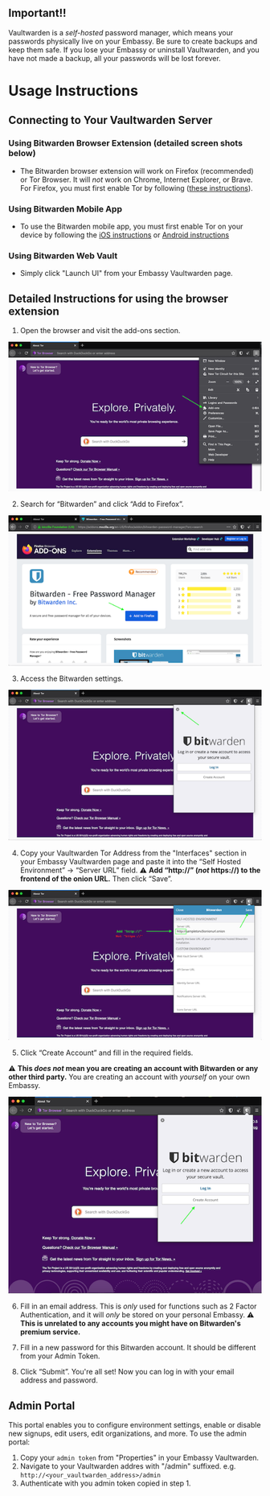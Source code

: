 ## Important!!

Vaultwarden is a _self-hosted_ password manager, which means your passwords physically live on your Embassy. Be sure to create backups and keep them safe. If you lose your Embassy or uninstall Vaultwarden, and you have not made a backup, all your passwords will be lost forever.

# Usage Instructions

## Connecting to Your Vaultwarden Server

### Using Bitwarden Browser Extension (detailed screen shots below)

- The Bitwarden browser extension will work on Firefox (recommended) or Tor Browser. It will _not_ work on Chrome, Internet Explorer, or Brave. For Firefox, you must first enable Tor by following ([these instructions](https://start9.com/latest/user-manual/connecting/connecting-tor/tor-firefox/index)).

### Using Bitwarden Mobile App

- To use the Bitwarden mobile app, you must first enable Tor on your device by following the [iOS instructions](https://start9.com/latest/user-manual/connecting/connecting-tor/tor-os/tor-ios) or [Android instructions](https://start9.com/latest/user-manual/connecting/connecting-tor/tor-os/tor-android)

### Using Bitwarden Web Vault

- Simply click "Launch UI" from your Embassy Vaultwarden page.

## Detailed Instructions for using the browser extension

1. Open the browser and visit the add-ons section.

<!-- MD_PACKER_INLINE BEGIN -->

![](./assets/img-1.png)

<!-- MD_PACKER_INLINE END -->

2. Search for “Bitwarden” and click “Add to Firefox”.

<!-- MD_PACKER_INLINE BEGIN -->

![](./assets/img-2.png)

<!-- MD_PACKER_INLINE END -->

3. Access the Bitwarden settings.

<!-- MD_PACKER_INLINE BEGIN -->

![](./assets/img-3.png)

<!-- MD_PACKER_INLINE END -->

4. Copy your Vaultwarden Tor Address from the "Interfaces" section in your Embassy Vaultwarden page and paste it into the “Self Hosted Environment” → “Server URL” field.
   ⚠ **Add “http://” (_not_ https://) to the frontend of the onion URL.**
   Then click “Save”.

<!-- MD_PACKER_INLINE BEGIN -->

![](./assets/img-4.png)

<!-- MD_PACKER_INLINE END -->

5. Click “Create Account” and fill in the required fields.

⚠ **This _does not_ mean you are creating an account with Bitwarden or any other third party.**
You are creating an account with _yourself_ on your own Embassy.

<!-- MD_PACKER_INLINE BEGIN -->

![](./assets/img-5.png)

<!-- MD_PACKER_INLINE END -->

6. Fill in an email address. This is _only_ used for functions such as 2 Factor Authentication, and it will _only_ be stored on your personal Embassy.
   ⚠ **This is unrelated to any accounts you might have on Bitwarden's premium service.**

7. Fill in a new password for this Bitwarden account. It should be different from your Admin Token.

8. Click “Submit”. You're all set! Now you can log in with your email address and password.

## Admin Portal

This portal enables you to configure environment settings, enable or disable new signups, edit users, edit organizations, and more. To use the admin portal:

1. Copy your `admin token` from "Properties" in your Embassy Vaultwarden.
2. Navigate to your Vaultwarden addres with "/admin" suffixed. e.g. `http://<your_vaultwarden_address>/admin`
3. Authenticate with you admin token copied in step 1.
